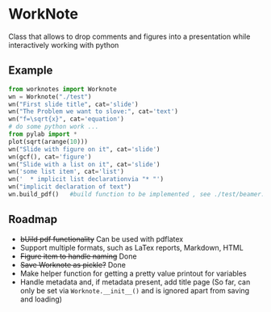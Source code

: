 WorkNote
========

Class that allows to drop comments and figures into a presentation while interactively working with python

Example
-------

```python
from worknotes import Worknote
wn = Worknote("./test")
wn("First slide title", cat='slide')
wn("The Problem we want to slove:", cat='text')
wn("f=\sqrt{x}", cat='equation')
# do some python work ...
from pylab import *
plot(sqrt(arange(10)))
wn("Slide with figure on it", cat='slide')
wn(gcf(), cat='figure')
wn("Slide with a list on it", cat='slide')
wn('some list item', cat='list')
wn('  * implicit list declarationvia "* "')
wn("implicit declaration of text")
wn.build_pdf()   #build function to be implemented , see ./test/beamer.tex
```

Roadmap
-------

  * ~~bUild pdf functionality~~  Can be used with pdflatex
  * Support multiple formats, such as LaTex reports, Markdown, HTML
  * ~~Figure item to handle naming~~ Done
  * ~~Save Worknote as pickle?~~ Done
  * Make helper function for getting a pretty value printout for variables
  * Handle metadata and, if metadata present, add title page (So far, can only be set via ```Worknote.__init__()``` and is ignored apart from saving and loading)
